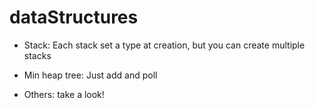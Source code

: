 # dataStructures

- Stack: Each stack set a type at creation, but
you can create multiple stacks

- Min heap tree: Just add and poll

- Others: take a look!
